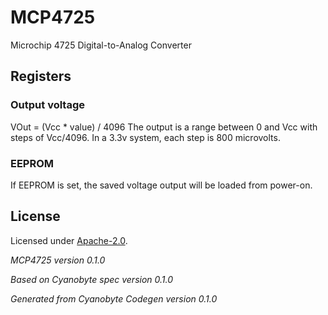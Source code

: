 # MCP4725
Microchip 4725 Digital-to-Analog Converter

## Registers

### Output voltage
VOut = (Vcc * value) / 4096
The output is a range between 0 and Vcc with
steps of Vcc/4096.
In a 3.3v system, each step is 800 microvolts.


### EEPROM
If EEPROM is set, the saved voltage output will
be loaded from power-on.


## License
Licensed under [Apache-2.0](https://spdx.org/licenses/Apache-2.0.html#licenseText).

_MCP4725 version 0.1.0_

_Based on Cyanobyte spec version 0.1.0_

_Generated from Cyanobyte Codegen version 0.1.0_
